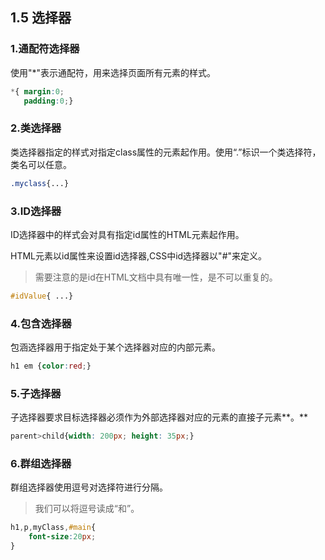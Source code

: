 ## 1.5 选择器

### 1.通配符选择器

使用"\*"表示通配符，用来选择页面所有元素的样式。

```css
*{ margin:0;
   padding:0;}
```

### 2.类选择器

类选择器指定的样式对指定class属性的元素起作用。使用“.”标识一个类选择符，类名可以任意。

```css
.myclass{...}

```

### 3.ID选择器

ID选择器中的样式会对具有指定id属性的HTML元素起作用。

HTML元素以id属性来设置id选择器,CSS中id选择器以"\#"来定义。

> 需要注意的是id在HTML文档中具有唯一性，是不可以重复的。

```css
#idValue{ ...}
```

### 4.包含选择器

包涵选择器用于指定处于某个选择器对应的内部元素。

```css
h1 em {color:red;}
```

### 5.子选择器

子选择器要求目标选择器必须作为外部选择器对应的元素的直接子元素**。**

```css
parent>child{width: 200px; height: 35px;}

```

### 6.群组选择器

群组选择器使用逗号对选择符进行分隔。

> 我们可以将逗号读成“和”。

```css
h1,p,myClass,#main{
    font-size:20px;
}
```



